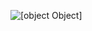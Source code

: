 ![[object Object]](https://socialify.git.ci/The-Clever-World/Aadhar-Hacathon-2021/image?description=1&font=Raleway&language=1&logo=https%3A%2F%2Fupload.wikimedia.org%2Fwikipedia%2Fen%2Fc%2Fcf%2FAadhaar_Logo.svg&name=1&owner=1&pattern=Solid&theme=Dark)
